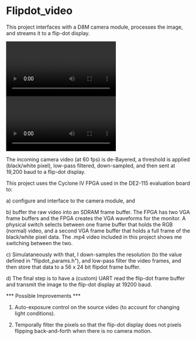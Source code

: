 # Flipdot_video

This project interfaces with a D8M camera module, processes the image, and streams it to a flip-dot display.

![Demo_video1](https://github.com/delhatch/Flipdot_video/blob/master/flipdot_display_demo.mp4)
![Demo_video2](https://github.com/delhatch/Flipdot_video/blob/master/flipdot_display_hardware.mp4)

The incoming camera video (at 60 fps) is de-Bayered, a threshold is applied (black/white pixel), low-pass filtered, down-sampled, and then sent at 19,200 baud to a flip-dot display.

This project uses the Cyclone IV FPGA used in the DE2-115 evaluation board to:

a) configure and interface to the camera module, and

b) buffer the raw video into an SDRAM frame buffer. The FPGA has two VGA frame buffers and the FPGA creates the VGA waveforms for the monitor. A physical switch selects between one frame buffer that holds the RGB (normal) video, and a second VGA frame buffer that holds a full frame of the black/white pixel data. The .mp4 video included in this project shows me switching between the two.

c) Simulataneously with that, I down-samples the resolution (to the value defined in "flipdot_params.h"), and low-pass filter the video frames,  and then store that data to a 56 x 24 bit flipdot frame buffer.

d) The final step is to have a (custom) UART read the flip-dot frame buffer and transmit the image to the flip-dot display at 19200 baud.

*** Possible Improvements ***

1) Auto-exposure control on the source video (to account for changing light conditions).

2) Temporally filter the pixels so that the flip-dot display does not pixels flipping back-and-forth when there is no camera motion.
